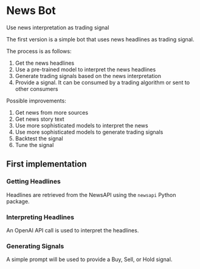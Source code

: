 # News Bot

Use news interpretation as trading signal

The first version is a simple bot that uses news headlines as trading signal.

The process is as follows:

1. Get the news headlines
2. Use a pre-trained model to interpret the news headlines
3. Generate trading signals based on the news interpretation
4. Provide a signal.  It can be consumed by a trading algorithm or sent to other consumers

Possible improvements:
1. Get news from more sources
2. Get news story text
3. Use more sophisticated models to interpret the news
4. Use more sophisticated models to generate trading signals
5. Backtest the signal
6. Tune the signal

## First implementation

### Getting Headlines

Headlines are retrieved from the NewsAPI using the `newsapi` Python package.

### Interpreting Headlines

An OpenAI API call is used to interpret the headlines.

### Generating Signals

A simple prompt will be used to provide a Buy, Sell, or Hold signal.

